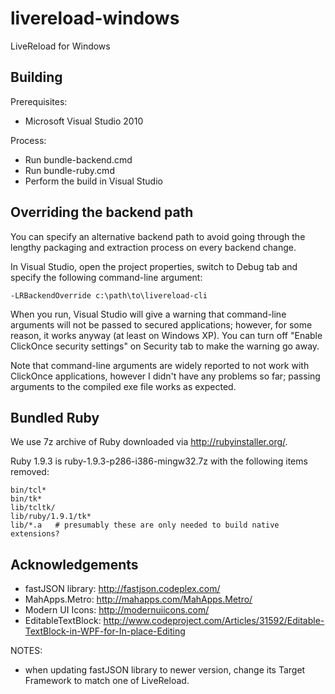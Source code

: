 livereload-windows
==================

LiveReload for Windows


## Building

Prerequisites:

* Microsoft Visual Studio 2010

Process:

* Run bundle-backend.cmd
* Run bundle-ruby.cmd
* Perform the build in Visual Studio


## Overriding the backend path

You can specify an alternative backend path to avoid going through the lengthy packaging and extraction process on every backend change.

In Visual Studio, open the project properties, switch to Debug tab and specify the following command-line argument:

    -LRBackendOverride c:\path\to\livereload-cli

When you run, Visual Studio will give a warning that command-line arguments will not be passed to secured applications; however, for some reason, it works anyway (at least on Windows XP). You can turn off "Enable ClickOnce security settings" on Security tab to make the warning go away.

Note that command-line arguments are widely reported to not work with ClickOnce applications, however I didn't have any problems so far; passing arguments to the compiled exe file works as expected.


## Bundled Ruby

We use 7z archive of Ruby downloaded via http://rubyinstaller.org/.

Ruby 1.9.3 is ruby-1.9.3-p286-i386-mingw32.7z with the following items removed:

	bin/tcl*
	bin/tk*
	lib/tcltk/
	lib/ruby/1.9.1/tk*
	lib/*.a   # presumably these are only needed to build native extensions?


## Acknowledgements

* fastJSON library:      http://fastjson.codeplex.com/
* MahApps.Metro:         http://mahapps.com/MahApps.Metro/
* Modern UI Icons:       http://modernuiicons.com/
* EditableTextBlock:     http://www.codeproject.com/Articles/31592/Editable-TextBlock-in-WPF-for-In-place-Editing

NOTES:

* when updating fastJSON library to newer version, change its Target Framework to match one of LiveReload.
